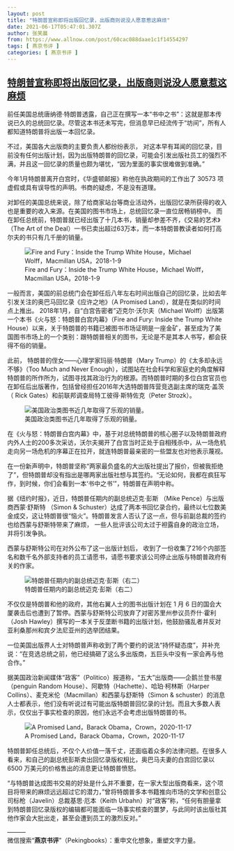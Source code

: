 ```yaml
---
layout: post
title: "特朗普宣称即将出版回忆录，出版商则说没人愿意惹这麻烦"
date: 2021-06-17T05:47:01.307Z
author: 张笑晨
from: https://www.allnow.com/post/60cac088daae1c1f14554297
tags: [ 燕京书评 ]
categories: [ 燕京书评 ]
---
```

<!--NaN-->
[特朗普宣称即将出版回忆录，出版商则说没人愿意惹这麻烦](https://www.allnow.com/post/60cac088daae1c1f14554297)
------

<div>
<p>前任美国总统唐纳德·特朗普透露，自己正在撰写一本“书中之书”：这就是那本传说已久的总统回忆录。尽管这本书还未写完，但消息早已经流传于“坊间”，所有人都知道特朗普将出版一本回忆录。</p><p>不过，美国各大出版商的主要负责人都纷纷表示， 对这本早有耳闻的回忆录，目前没有任何出版计划，因为出版特朗普的回忆录，可能会引发出版社员工的强烈不满，并且这一回忆录的质量也颇为堪忧，“因为里面的事实很难做到准确。”</p><p>今年1月特朗普离开白宫时，《华盛顿邮报》称他在执政期间的工作出了 30573 项虚假或具有误导性的声明。书商的疑虑，不是没有道理。</p><p>对卸任的美国总统来说，除了给商家站台等商业活动外，出版回忆录所获得的收入也是重要的收入来源。在美国的图书市场上，总统回忆录一直位居畅销榜中。 而在卸任总统前，特朗普就已经出版了十几本书，销量却参差不齐，《交易的艺术》（The Art of the Deal）一书已卖出超过63万本，而一本特朗普教读者如何打高尔夫的书只有几千册的销量。</p><figure class="image-box dls-image-block dls-media-image"><img src="https://img.allhistory.com/now/2021-06-17/60cac1274cd55d54dd5db277+L.jpg" data-id="60cac129904b8c02a16a30f4" alt="Fire and Fury：Inside the Trump White House，Michael Wolff，Macmillan USA，2018-1-9" ; referrerpolicy="no-referrer"><figcaption class="dls-image-capture">Fire and Fury：Inside the Trump White House，Michael Wolff，Macmillan USA，2018-1-9</figcaption></figure><p>一般而言，美国的前总统门会在卸任后八年左右时间出版自己的回忆录，比如去年引发关注的奥巴马回忆录《应许之地》（A Promised Land），就是在类似的时间点上推出。 2018年1月，自“白宫告密者”迈克尔·沃尔夫（Michael Wolff）出版第一个本书《火与怒：特朗普白宫内幕》（Fire and Fury: Inside the Trump White House）以来，关于特朗普的书籍已被图书市场证明是一座金矿，甚至成为了美国图书市场上的一个类别：跟特朗普相关的图书，无论是不是其本人书写，都会获得不俗的销量。</p><p>此前， 特朗普的侄女——心理学家玛丽·特朗普（Mary Trump）的《太多却永远不够》（Too Much and Never Enough），试图站在社会科学和家庭史的角度解释特朗普的所作所为，试图寻找其政治行为的根源。而特朗普时期的多位白宫官员也在卸任后出版著作，包括曾经担任2016年大选特朗普阵营竞选副主席的瑞克·盖茨（ Rick Gates）和前联邦调查局特工彼得·斯特佐克（Peter Strozk）。</p><figure class="image-box dls-image-block dls-media-image"><img src="https://img.allhistory.com/now/2021-06-17/60cac1154cd55d54dd5db276+L.jpg" data-id="60cac117904b8c02a16a30f2" alt="美国政治类图书近几年取得了乐观的销量。" ; referrerpolicy="no-referrer"><figcaption class="dls-image-capture">美国政治类图书近几年取得了乐观的销量。</figcaption></figure><p>在《火与怒：特朗普白宫内幕》中，基于对总统特朗普的核心圈子以及特朗普政府内外人士的200多次采访，沃尔夫揭开了白宫当时正处于自相残杀中，从一场危机走向另一场危机的序幕正在拉开，就连特朗普最亲密的一些盟友也对他表示蔑视。</p><p>在一份新声明中，特朗普坚称“两家最负盛名的大出版社提出了报价，但被我拒绝了”，但特朗普却没有指出是哪两家出版社想与其签约。“无论如何，我都在疯狂写作，到时候，你们会看到一本‘书中之书’”，特朗普在声明中称。</p><p>据《纽约时报》，近日，特朗普任期内的副总统迈克·彭斯 （Mike Pence）与出版商西蒙·舒斯特 （Simon & Schuster）达成了两本书回忆录合约，最终以七位数美金成交，这让特朗普很“恼火”。特朗普发言人否认了这一点，但与前副总裁的签约也给西蒙与舒斯特带来了麻烦， 一些人批评该公司太过于袒露自身的政治立场，并将引发争执。</p><p>西蒙与舒斯特公司在对外公布了这一出版计划后， 收到了一份收集了216个内部签名和数千名外部支持者的员工请愿书，请愿书要求该公司停止出版与特朗普政府有关的作家。</p><figure class="image-box dls-image-block dls-media-image"><img src="https://img.allhistory.com/now/2021-06-17/60cac0a69c232e01c17d1c0a+L.jpg" data-id="60cac0aa9b2d825085c25d39" alt="特朗普任期内的副总统迈克·彭斯（右二）" ; referrerpolicy="no-referrer"><figcaption class="dls-image-capture">特朗普任期内的副总统迈克·彭斯（右二）</figcaption></figure><p>不仅仅是特朗普和他的政府，其他右翼人士的图书出版计划在 1 月 6 日的国会大厦袭击后也遭到了暂停。西蒙与舒斯特公司放弃了对密苏里州参议员乔什·霍利（Josh Hawley）撰写的一本关于反垄断书籍的出版计划，他鼓励骚乱者并反对亚利桑那州和宾夕法尼亚州的选举团结果。</p><p>一位美国出版界人士对特朗普声称收到了两个要约的说法“持怀疑态度”，并补充说：“在竞选总统之前，他已经搞砸了这么多出版商，五巨头中没有一家会再与他合作。”</p><p>据美国政治新闻媒体“政客”（Politico）报道称，“五大”出版商——企鹅兰登书屋（penguin Random House）、阿歇特（Hachette）、哈珀·柯林斯（Harper Collins）、麦克米伦（Macmillan）和西蒙与舒斯特（Simon & schuster）的消息人士都表示，他们没有听说过有可能出版特朗普回忆录的计划。而且大多数人表示，仅仅出于事实检查的原因，他们永远不会考虑出版特朗普的书。</p><figure class="image-box dls-image-block dls-media-image"><img src="https://img.allhistory.com/now/2021-06-17/60cac08d9c232e01c17d1c09+L.jpg" data-id="60cac0912114416715c3d4b8" alt="A Promised Land，Barack Obama，Crown，2020-11-17" ; referrerpolicy="no-referrer"><figcaption class="dls-image-capture">A Promised Land，Barack Obama，Crown，2020-11-17</figcaption></figure><p>特朗普卸任总统后，不仅个人价值一落千丈，还面临着众多的法律问题。在很多人看来，和自己的副总统彭斯卖出回忆录版权相比，奥巴马夫妻的白宫回忆录以 6500 万美元的价格售出的消息更让特朗普愤怒。</p><p>“与特朗普达成图书交易的好处是什么并不重要，在一家大型出版商看来，这个项目将带来的麻烦远远超过它的潜力，”曾将特朗普多本书籍推向市场的文学和创意公司标枪（Javelin）总裁基思·厄本（Keith Urbahn）对“政客”称，“任何有胆量拿到特朗普回忆录版权的编辑都可能面临一场事实核查的噩梦，与此同时该出版社其他作家会大批出走，甚至会遭到员工的激烈反对。”</p><p>———<br>微信搜索“<strong>燕京书评</strong>”（Pekingbooks）：重申文化想象，重塑文字力量。</p>
</div>
